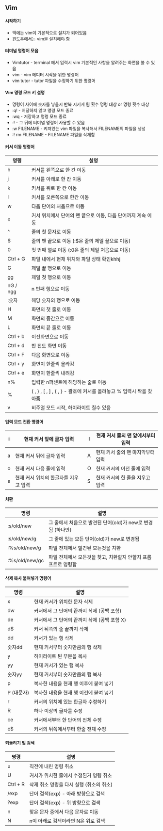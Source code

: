 ## Vim

#### 시작하기

* 맥에는 vim이 기본적으로 설치가 되어있음
* 윈도우에서는 vim을 설치해야 함



#### 터미널 명령어 모음

* Vimtutor - terminal 에서 입력시 vim 기본적인 사항을 알려주는 화면을 볼 수 있음
* vim - vim 에디터 시작을 위한 명령어
* vim tutor - tutor 파일을 수정하기 위한 명령어



#### Vim 명령 모드 키 설명

* 명령어 사이에 숫자를 넣을시 반복 시키게 됨
  횟수 명령 대상 or 명령 횟수 대상
* :q! - 저장하지 않고 명령 모드 종료
* :wq - 저장하고 명령 모드 종료
* :! - 그 뒤에 터미널 명령어 사용할 수 있음
* :w FILENAME - 켜져있는 vim 파일을 복사해서 FILENAME의 파일을 생성
* :! rm FILENAME - FILENAME 파일을 삭제함



#### 커서 이동 명령어

| 명령     | 설명                                                         |
| -------- | ------------------------------------------------------------ |
| h        | 커서를 왼쪽으로 한 칸 이동                                   |
| j        | 커서를 아래로 한 칸 이동                                     |
| k        | 커서를 위로 한 칸 이동                                       |
| l        | 커서를 오른쪽으로 한칸 이동                                  |
| w        | 다음 단어의 처음으로 이동                                    |
| e        | 커서 위치에서 단어의 맨 끝으로 이동, 다음 단어까지 계속 이동 |
| ^        | 줄의 첫 문자로 이동                                          |
| $        | 줄의 맨 끝으로 이동 (:$은 줄의 제일 끝으로 이동)             |
| 0        | 첫 번째 열로 이동 (:0은 줄의 제일 처음으로 이동)             |
| Ctrl + G | 파일 내에서 현재 위치와 파일 상태 확인khhj                   |
| G        | 제일 끝 행으로 이동                                          |
| gg       | 제일 첫 행으로 이동                                          |
| nG / ngg | n 번째 행으로 이동                                           |
| :숫자    | 해당 숫자의 행으로 이동                                      |
| H        | 화면의 첫 줄로 이동                                          |
| M        | 화면의 중간으로 이동                                         |
| L        | 화면의 끝 줄로 이동                                          |
| Ctrl + b | 이전화면으로 이동                                            |
| Ctrl + d | 반 전도 화면 이동                                            |
| Ctrl + F | 다음 화면으로 이동                                           |
| Ctrl + y | 화면이 한줄씩 올라감                                         |
| Ctrl + e | 화면이 한줄씩 내려감                                         |
| n%       | 입력한 n퍼센트에 해당하는 줄로 이동                          |
| %        | ( , ) , [ , ] , { , } - 괄호에 커서를 올려놓고 % 입력시 짝을 찾아줌 |
| v        | 비주얼 모드 시작, 하이라이트 칠수 있음                       |





#### 입력 모드 전환 명령어

| i    | 현재 커서 앞에 글자 입력              | I    | 현재 커서 줄의 맨 앞에서부터 입력 |
| ---- | ------------------------------------- | ---- | --------------------------------- |
| a    | 현재 커서 뒤에 글자 입력              | A    | 현재 커서 줄의 맨 마지막부터 입력 |
| o    | 현재 커서 다음 줄에 입력              | O    | 현재 커서의 이전 줄에 입력        |
| s    | 현재 커서 위치의 한글자를 지우고 입력 | S    | 현재 커서의 한 줄을 지우고 입력   |





#### 치환

| 명령           | 설명                                                         |
| -------------- | ------------------------------------------------------------ |
| :s/old/new     | 그 줄에서 처음으로 발견된 단어(old)가 new로 변경됨 (하나만)  |
| :s/old/new/g   | 그 줄에 있는 모든 단어(old)가 new로 변경됨                   |
| :%s/old/new/g  | 파일 전체에서 발견된 모든것을 치환                           |
| :%s/old/new/gc | 파일 전체에서 모든것을 찾고, 치환할지 안할지 프롬프트로 명령함 |





#### 삭제 복사 붙여넣기 명령어

| 명령       | 설명                                         |
| ---------- | -------------------------------------------- |
| x          | 현재 커서가 위치한 문자 삭제                 |
| dw         | 커서에서 그 단어의 끝까지 삭제 (공백 포함)   |
| de         | 커서에서 그 단어의 끝까지 삭제 (공백 포함 X) |
| d$         | 커서 뒤쪽의 줄 끝까지 삭제                   |
| dd         | 커서가 있는 행 삭제                          |
| 숫자dd     | 현재 커서부터 숫자만큼의 행 삭제             |
| y          | 하이라이트 된 부분을 복사                    |
| yy         | 현재 커서가 있는 행 복사                     |
| 숫자yy     | 현재 커서부터 숫자만큼의 행 복사             |
| p          | 복사한 내용을 현재 행 이후에 붙여 넣기       |
| P (대문자) | 복사한 내용을 현재 행 이전에 붙여 넣기       |
| r          | 커서의 위치에 있는 한글자 수정하기           |
| R          | 하나 이상의 글자를 수정                      |
| ce         | 커서에서부터 한 단어의 전체 수정             |
| c$         | 커서의 뒤쪽에서부터 한줄 전체 수정           |



#### 되돌리기 및 검색

| 명령     | 설명                                     |
| -------- | ---------------------------------------- |
| u        | 직전에 내린 명령 취소                    |
| U        | 커서가 위치한 줄에서 수정된거 명령 취소  |
| Ctrl + R | 삭제 취소 명령을 다시 실행 (취소의 취소) |
| /exp     | 단어 검색(exp) - 아래 방향으로 검색      |
| ?exp     | 단어 검색(exp) - 위 방향으로 검색        |
| n        | 찾은 문자 중에서 다음 문자로 이동        |
| N        | n이 아래로 검색이라면 N은 위로 검색      |

